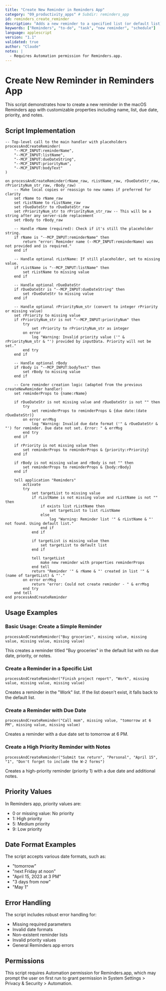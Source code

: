 ```yaml
---
title: "Create New Reminder in Reminders App"
category: "09_productivity_apps" # Subdir: reminders_app
id: reminders_create_reminder
description: "Adds a new reminder to a specified list (or default list) with a name, and optional due date, priority, and body/notes."
keywords: ["Reminders", "to-do", "task", "new reminder", "schedule"]
language: applescript
version: "1.1"
validated: true
author: "Claude"
notes: |
  - Requires Automation permission for Reminders.app.
---
```


# Create New Reminder in Reminders App

This script demonstrates how to create a new reminder in the macOS Reminders app with customizable properties including name, list, due date, priority, and notes.

## Script Implementation

```applescript
-- Top-level call to the main handler with placeholders
processAndCreateReminder(
    "--MCP_INPUT:reminderName",
    "--MCP_INPUT:listName",
    "--MCP_INPUT:dueDateString",
    "--MCP_INPUT:priorityNum",
    "--MCP_INPUT:bodyText"
)

on processAndCreateReminder(rName_raw, rListName_raw, rDueDateStr_raw, rPriorityNum_str_raw, rBody_raw)
    -- Make local copies or reassign to new names if preferred for clarity
    set rName to rName_raw
    set rListName to rListName_raw
    set rDueDateStr to rDueDateStr_raw
    set rPriorityNum_str to rPriorityNum_str_raw -- This will be a string after any server-side replacement
    set rBody to rBody_raw

    -- Handle rName (required): Check if it's still the placeholder string.
    if rName is "--MCP_INPUT:reminderName" then
        return "error: Reminder name (--MCP_INPUT:reminderName) was not provided and is required."
    end if

    -- Handle optional rListName: If still placeholder, set to missing value.
    if rListName is "--MCP_INPUT:listName" then
        set rListName to missing value
    end if

    -- Handle optional rDueDateStr
    if rDueDateStr is "--MCP_INPUT:dueDateString" then
        set rDueDateStr to missing value
    end if
    
    -- Handle optional rPriorityNum_str (convert to integer rPriority or missing value)
    set rPriority to missing value
    if rPriorityNum_str is not "--MCP_INPUT:priorityNum" then
        try
            set rPriority to rPriorityNum_str as integer
        on error
            log "Warning: Invalid priority value ('" & rPriorityNum_str & "') provided by inputData. Priority will not be set."
        end try
    end if
    
    -- Handle optional rBody
    if rBody is "--MCP_INPUT:bodyText" then
        set rBody to missing value
    end if

    -- Core reminder creation logic (adapted from the previous createNewReminder handler)
    set reminderProps to {name:rName}

    if rDueDateStr is not missing value and rDueDateStr is not "" then
        try
            set reminderProps to reminderProps & {due date:(date rDueDateStr)}
        on error errMsg
            log "Warning: Invalid due date format ('" & rDueDateStr & "') for reminder. Due date not set. Error: " & errMsg
        end try
    end if

    if rPriority is not missing value then
        set reminderProps to reminderProps & {priority:rPriority}
    end if

    if rBody is not missing value and rBody is not "" then
        set reminderProps to reminderProps & {body:rBody}
    end if

    tell application "Reminders"
        activate
        try
            set targetList to missing value
            if rListName is not missing value and rListName is not "" then
                if exists list rListName then
                    set targetList to list rListName
                else
                    log "Warning: Reminder list '" & rListName & "' not found. Using default list."
                end if
            end if

            if targetList is missing value then
                set targetList to default list
            end if
            
            tell targetList
                make new reminder with properties reminderProps
            end tell
            return "Reminder '" & rName & "' created in list '" & (name of targetList) & "'."
        on error errMsg
            return "error: Could not create reminder - " & errMsg
        end try
    end tell
end processAndCreateReminder
```

## Usage Examples

### Basic Usage: Create a Simple Reminder

```applescript
processAndCreateReminder("Buy groceries", missing value, missing value, missing value, missing value)
```

This creates a reminder titled "Buy groceries" in the default list with no due date, priority, or notes.

### Create a Reminder in a Specific List

```applescript
processAndCreateReminder("Finish project report", "Work", missing value, missing value, missing value)
```

Creates a reminder in the "Work" list. If the list doesn't exist, it falls back to the default list.

### Create a Reminder with Due Date

```applescript
processAndCreateReminder("Call mom", missing value, "tomorrow at 6 PM", missing value, missing value)
```

Creates a reminder with a due date set to tomorrow at 6 PM.

### Create a High Priority Reminder with Notes

```applescript
processAndCreateReminder("Submit tax return", "Personal", "April 15", "1", "Don't forget to include the W-2 forms")
```

Creates a high-priority reminder (priority 1) with a due date and additional notes.

## Priority Values

In Reminders app, priority values are:
- 0 or missing value: No priority 
- 1: High priority
- 5: Medium priority
- 9: Low priority

## Date Format Examples

The script accepts various date formats, such as:
- "tomorrow"
- "next Friday at noon"
- "April 15, 2023 at 3 PM"
- "3 days from now"
- "May 1"

## Error Handling

The script includes robust error handling for:
- Missing required parameters
- Invalid date formats
- Non-existent reminder lists
- Invalid priority values
- General Reminders app errors

## Permissions

This script requires Automation permission for Reminders.app, which may prompt the user on first run to grant permission in System Settings > Privacy & Security > Automation.